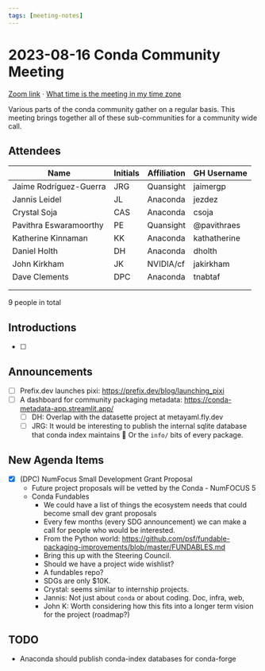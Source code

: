 ```yaml
---
tags: [meeting-notes]
---
```

# 2023-08-16 Conda Community Meeting 

[Zoom link](https://zoom.us/j/9138593505) · [What time is the meeting in my time zone](https://dateful.com/convert/utc?t=5pm)

Various parts of the conda community gather on a regular basis. This meeting brings together all of these sub-communities for a community wide call.

## Attendees

| Name                   | Initials | Affiliation  | GH Username      |
| ---------------------- | -------- | ------------ | ---------------- |
| Jaime Rodríguez-Guerra | JRG      | Quansight    | jaimergp         |
| Jannis Leidel          | JL       | Anaconda     | jezdez           |
| Crystal Soja           | CAS      | Anaconda     | csoja            |
| Pavithra Eswaramoorthy | PE       | Quansight    | @pavithraes      |
| Katherine Kinnaman     | KK       | Anaconda     | kathatherine     |
| Daniel Holth           | DH       | Anaconda     | dholth           |
| John Kirkham           | JK       | NVIDIA/cf    | jakirkham        |
| Dave Clements          | DPC      | Anaconda     | tnabtaf          |
|                        |          |              |                  |
|                        |          |              |                  |

9 people in total

## Introductions

- [ ]

## Announcements

- [ ] Prefix.dev launches pixi: https://prefix.dev/blog/launching_pixi
- [ ] A dashboard for community packaging metadata: https://conda-metadata-app.streamlit.app/
  - [ ] DH: Overlap with the datasette project at metayaml.fly.dev
  - [ ] JRG: It would be interesting to publish the internal sqlite database that conda index maintains :grimacing: Or the `info/` bits of every package.

## New Agenda Items

- [x] (DPC) NumFocus Small Development Grant Proposal
    - Future project proposals will be vetted by the Conda - NumFOCUS 5
    - Conda Fundables
        - We could have a list of things the ecosystem needs that could become small dev grant proposals 
        - Every few months (every SDG announcement) we can make a call for people who would be interested.
        - From the Python world: https://github.com/psf/fundable-packaging-improvements/blob/master/FUNDABLES.md
        - Bring this up with the Steering Council.
        - Should we have a project wide wishlist?
        - A fundables repo?
        - SDGs are only $10K.
        - Crystal: seems similar to internship projects.
        - Jannis: Not just about `conda` or about coding.  Doc, infra, web, 
        - John K: Worth considering how this fits into a longer term vision for the project (roadmap?) 

## TODO

- Anaconda should publish conda-index databases for conda-forge